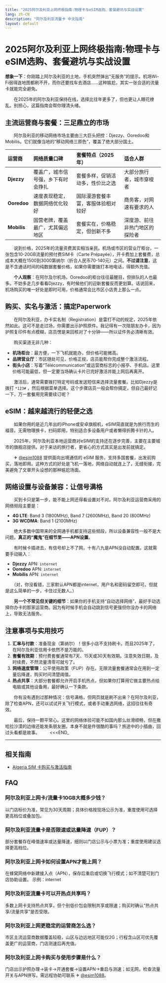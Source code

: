 ```yaml
---
title: "2025阿尔及利亚上网终极指南:物理卡与eSIM选购、套餐避坑与实战设置"
lang: zh-CN
description: "阿尔及利亚流量卡 中文指南"
layout: default
---
```

# 2025阿尔及利亚上网终极指南:物理卡与eSIM选购、套餐避坑与实战设置

**想象一下**：你刚踏上阿尔及利亚的土地，手机突然弹出“无服务”的提示。机场Wi-Fi弱得连地图都刷不开，而你还要找车去酒店……这种尴尬，其实一张合适的流量卡就能完全避免。

　　在2025年的阿尔及利亚保持在线，选择比往年更多了，但也更让人眼花缭乱。别担心，这篇指南会帮你理清头绪。

## 主流运营商与套餐：三足鼎立的市场

　　阿尔及利亚的移动网络市场主要由三大巨头把控：Djezzy、Ooredoo和Mobilis。它们就像当地的“移动网络三原色”，覆盖了绝大部分国土。

| 运营商 | 网络质量口碑 | 套餐特点（2025年） | 适合人群 |
| :--- | :--- | :--- | :--- |
| **Djezzy** | 覆盖广，城市信号强，乡下有时会挣扎 | 套餐多样，促销活动多，性价比之选 | 大部分旅行者，城市穿梭者 |
| **Ooredoo** | 速度表现稳定，数据网络优化较好 | 国际漫游套餐丰富，客服体验相对较好 | 商务客，对网速有要求的人 |
| **Mobilis** | 国营老牌，覆盖最广，尤其偏远地区 | 套餐实在，价格稳定，但创新不多 | 深度游、前往非热门地区的探险者 |

　　说到价格，2025年的流量资费其实相当亲民。机场或市区的营业厅柜台，一张包含10-20GB流量的预付费SIM卡（Carte Prépayée），开卡费加上套餐费，总成本大概在1500到3000第纳尔（折合人民币70-140元）之间。**不过请注意**，这是不含通话时间的纯数据套餐价格，如果你需要拨打本地电话，得额外充值。

　　**个人观察**：在阿尔及尔机场，Ooredoo的柜台往往最醒目，但排队的人也最多。不妨多走几步看看Djezzy，有时候他们的迎新套餐反而更划算。话说回来，机场购买的唯一好处是即时可用，价格通常会比市区小店贵上那么一点。

## 购买、实名与激活：搞定Paperwork

　　在阿尔及利亚，办卡实名制（Registration）是雷打不动的规定，2025年依然如此。这可不是走过场，你需要出示护照原件。我记得有一次陪朋友办卡，因为护照复印件有点模糊，店员愣是来回核对了十分钟——所以证件务必清晰有效。

　　购买渠道无非几种：
*   **机场柜台**：最方便，一下飞机就能办，但价格可能微高。
*   **品牌营业厅**：市区随处可见，价格正规，店员能帮你完成整个激活流程。
*   **街头小店**：写着“Télécommunication”或运营商标志的小报亭、手机店。这里价格可能最低，但一定要当场确认卡片已完好激活并能上网后再离开。

　　激活后，通常需要拨打特定号码或发送短信来选择流量套餐。比如Djezzy是拨打 `*123#` ，然后根据菜单选择。这个步骤店员一般会帮你搞定，但自己最好记一下，万一套餐用完需要续订呢？

## eSIM：越来越流行的轻便之选

　　如果你用的是近几年出的iPhone或安卓旗舰机，eSIM简直就是为旅行而生的福音。无需物理换卡，扫码即用，特别适合多设备用户或者懒得折腾卡针的人。

　　2025年，阿尔及利亚本地运营商对eSIM的支持还在逐步完善，主要在主要城市的旗舰店提供。对于来访的旅行者，更省心的方式其实是出发前就搞定。

　　✈ [@esim1088](https://t.me/s/esim1088) 提供面向出境通信的 eSIM 服务，支持多国套餐，出发前购买，落地即用。这种方式的好处是飞机一落地，网络自动就连上了，无缝衔接，完美避免了文章开头设想的那种尴尬场面。

## 网络设置与设备兼容：让信号满格

　　买到卡只是第一步，能不能上网还得看设置对不对。阿尔及利亚运营商采用的网络频段主要是：
*   **4G LTE**: Band 3 (1800MHz), Band 7 (2600MHz), Band 20 (800MHz)
*   **3G WCDMA**: Band 1 (2100MHz)

　　绝大多数中国带来的全网通手机都支持这些频段，所以设备兼容性一般不是大问题。**真正的“魔鬼”在细节里——APN设置**。

　　有时候卡插进去，有信号却上不了网，十有八九是APN没自动配置。这就需要手动输入：

*   **Djezzy** APN: `internet`
*   **Ooredoo** APN: `internet`
*   **Mobilis** APN: `internet`

　　（对，你没看错，三家默认APN都是internet，用户名和密码留空即可。但就是这么简单的一步，卡住过无数人。）

　　**另一个不常见但关键的细节**：如果你的手机支持“自动选择网络”，最好手动选择你办卡的那家运营商。因为有时候手机会自动跳到信号更强但你没办卡的网络上，导致无法服务。

## 注意事项与实用技巧

1.  **汇率与付款**：准备现金（第纳尔）！很多小店不支持刷卡。而且2025年了，在阿尔及利亚信用卡依然不是万能的。
2.  **套餐有效期**：预付费套餐通常有7天、15天或30天有效期。注意失效日期，及时续费，不然流量清零可就亏了。
3.  **网络速度管理**：公平使用政策（FUP）存在。无限流量套餐通常会在用到一定量后降速，购买时问清楚阈值。
4.  **热点共享**：大部分套餐都允许开启手机热点，但如果你打算用它做主要热点给电脑或其他设备用，最好确认一下条款。

　　你有没有遇到过那种情况：信号满格，但网页就是刷不出来？在阿尔及利亚，除了检查APN，还可以试试开关飞行模式，或者手动重选网络，这招往往有奇效。

　　最后，保持一颗平常心。这里的网络体验可能不如国内那么丝滑顺畅，但在撒哈拉沙漠的边缘还能发条朋友圈，本身不就是件很酷的事吗？旅途中的小插曲，回过头看都是故事。
　　<<<END_

<!-- crosslink -->
---

## 相关指南

- [Algeria SIM 卡购买与激活指南](https://faciylike.github.io/algeria-sim-guides)

<!-- BEGIN_ALGERIA_FAQ -->
## FAQ

### 阿尔及利亚上网卡/流量卡10GB大概多少钱？
以门店标价为准，常见为30天周期；具体价格按现场公示为准，重度使用可选择更高档位或叠加包。

### 阿尔及利亚流量卡是否限速或达量降速（FUP）？
部分套餐存在峰值速率或达量降速，细则以门店公示与小票为准；重度使用建议选择更高档位。

### 阿尔及利亚上网卡如何设置APN才能上网？
在蜂窝网络中新建接入点（APN），保存后重启或切换飞行模式；如不清楚可到门店协助设置。 示例：internet

### 阿尔及利亚流量卡可以开热点共享吗？
多数上网卡支持热点共享，但个别低价包会限制共享或限速；购买时确认“热点共享/流量共享”是否受限。

### 阿尔及利亚上网更稳定的运营商怎么选？
市区主流运营商数据覆盖较稳，山区与边远地区可能仅2G；行程含山区可优先覆盖更广的运营商，门店测速后再充值。

### 阿尔及利亚上网卡购买与使用步骤是什么？
门店出示护照办理→装卡→开通套餐→设置APN→重启与测速；如无网，检查流量开关与APN拼写。需远程协助可联系 ✈ [@esim1088](https://t.me/s/esim1088)。

<script type="application/ld+json">
{"@context": "https://schema.org", "@type": "FAQPage", "mainEntity": [{"@type": "Question", "name": "阿尔及利亚上网卡/流量卡10GB大概多少钱？", "acceptedAnswer": {"@type": "Answer", "text": "以门店标价为准，常见为30天周期；具体价格按现场公示为准，重度使用可选择更高档位或叠加包。"}}, {"@type": "Question", "name": "阿尔及利亚流量卡是否限速或达量降速（FUP）？", "acceptedAnswer": {"@type": "Answer", "text": "部分套餐存在峰值速率或达量降速，细则以门店公示与小票为准；重度使用建议选择更高档位。"}}, {"@type": "Question", "name": "阿尔及利亚上网卡如何设置APN才能上网？", "acceptedAnswer": {"@type": "Answer", "text": "在蜂窝网络中新建接入点（APN），保存后重启或切换飞行模式；如不清楚可到门店协助设置。 示例：internet"}}, {"@type": "Question", "name": "阿尔及利亚流量卡可以开热点共享吗？", "acceptedAnswer": {"@type": "Answer", "text": "多数上网卡支持热点共享，但个别低价包会限制共享或限速；购买时确认“热点共享/流量共享”是否受限。"}}, {"@type": "Question", "name": "阿尔及利亚上网更稳定的运营商怎么选？", "acceptedAnswer": {"@type": "Answer", "text": "市区主流运营商数据覆盖较稳，山区与边远地区可能仅2G；行程含山区可优先覆盖更广的运营商，门店测速后再充值。"}}, {"@type": "Question", "name": "阿尔及利亚上网卡购买与使用步骤是什么？", "acceptedAnswer": {"@type": "Answer", "text": "门店出示护照办理→装卡→开通套餐→设置APN→重启与测速；如无网，检查流量开关与APN拼写。需远程协助可联系 ✈ @esim1088。"}}]}
</script>
<!-- END_ALGERIA_FAQ -->
